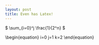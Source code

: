 ```yaml
---
layout: post
title: Even has Latex!
---
```


$ \sum_{i=0}^j \frac{1}{2^n} $

\begin{equation}
i=0
j=1
k=2
\end{equation}
